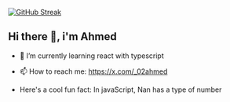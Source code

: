 [![GitHub Streak](https://streak-stats.demolab.com?user=02-ahmed&theme=react&hide_border=true)](https://git.io/streak-stats)
## Hi there 👋, i'm Ahmed
- 🌱 I’m currently learning react with typescript
-  📫 How to reach me: https://x.com/_02ahmed

-  Here's a cool fun fact: In javaScript, Nan has a type of number





<!--
**02-ahmed/02-ahmed** is a ✨ _special_ ✨ repository because its `README.md` (this file) appears on your GitHub profile.

Here are some ideas to get you started:

- 🔭 I’m currently working on ...

- 👯 I’m looking to collaborate on ...
- 🤔 I’m looking for help with ...
- 💬 Ask me about ...

- 😄 Pronouns: ...
- ⚡ Fun fact: ...
-->
